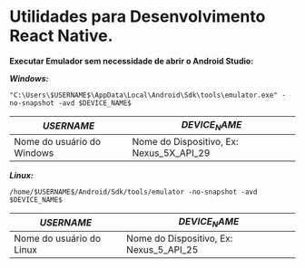 # Utilidades para Desenvolvimento React Native.

**Executar Emulador sem necessidade de abrir o Android Studio:**

***Windows:*** 

```shell
"C:\Users\$USERNAME$\AppData\Local\Android\Sdk\tools\emulator.exe" -no-snapshot -avd $DEVICE_NAME$
```

|$USERNAME$|$DEVICE_NAME$|
|----------|-------------|
|Nome do usuário do Windows|Nome do Dispositivo, Ex: Nexus_5X_API_29|


***Linux:***

```shell
/home/$USERNAME$/Android/Sdk/tools/emulator -no-snapshot -avd $DEVICE_NAME$
```

|$USERNAME$|$DEVICE_NAME$|
|----------|-------------|
|Nome do usuário do Linux|Nome do Dispositivo, Ex: Nexus_5_API_25|

